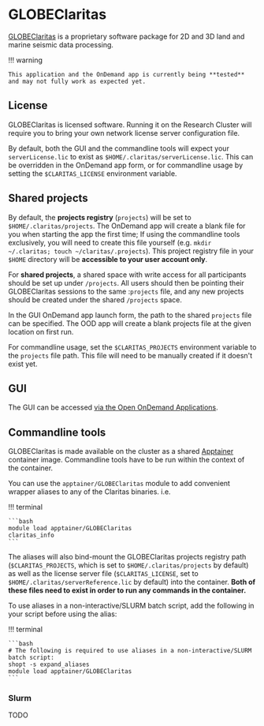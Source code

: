 # GLOBEClaritas


[GLOBEClaritas](https://www.petrosys.com.au/claritas) is a proprietary software package for 2D and 3D land and marine seismic data processing. 

!!! warning

    This application and the OnDemand app is currently being **tested** and may not fully work as expected yet.


## License

GLOBEClaritas is licensed software. Running it on the Research Cluster will require you to bring your own network license server configuration file.

By default, both the GUI and the commandline tools will expect your `serverLicense.lic` to exist as `$HOME/.claritas/serverLicense.lic`. 
This can be overridden in the OnDemand app form, or for commandline usage by setting the `$CLARITAS_LICENSE` environment variable.


## Shared projects

By default, the **projects registry** (`projects`) will be set to `$HOME/.claritas/projects`. The OnDemand app will create a blank file for you when starting 
the app the first time; If using the commandline tools exclusively, you will need to create this file yourself (e.g. `mkdir ~/.claritas; touch ~/claritas/.projects`). 
This project registry file in your `$HOME` directory will be **accessible to your user account only**. 

For **shared projects**, a shared space with write access for all participants should be set up under `/projects`. All users should then be pointing their GLOBEClaritas 
sessions to the same :`projects` file, and any new projects should be created under the shared `/projects` space. 

In the GUI OnDemand app launch form, the path to the shared `projects` file can be specified. The OOD app will create a blank projects file at the given location on first run. 

For commandline usage, set the `$CLARITAS_PROJECTS` environment variable to the `projects` file path. This file will need to be manually created if it doesn't exist yet.


## GUI

The GUI can be accessed [via the Open OnDemand Applications](https://ondemand.otago.ac.nz/pun/sys/dashboard/batch_connect/sys/ood_claritas_apptainer).




## Commandline tools

GLOBEClaritas is made available on the cluster as a shared [Apptainer](../apptainer) container image. Commandline tools have to be run within the context of the container.

You can use the `apptainer/GLOBEClaritas` module to add convenient wrapper aliases to any of the Claritas binaries. i.e.

!!! terminal

    ```bash
    module load apptainer/GLOBEClaritas
    claritas_info
    ```


The aliases will also bind-mount the GLOBEClaritas projects registry path (`$CLARITAS_PROJECTS`, which is set to `$HOME/.claritas/projects` by default) as well as the 
license server file (`$CLARITAS_LICENSE`, set to `$HOME/.claritas/serverReference.lic` by default) into the container. **Both of these files need to exist in order to run any commands in the container.**

To use aliases in a non-interactive/SLURM batch script, add the following in your script before using the alias:

!!! terminal
    
    ```bash    
    # The following is required to use aliases in a non-interactive/SLURM batch script:
    shopt -s expand_aliases
    module load apptainer/GLOBEClaritas
    ```

### Slurm

TODO

